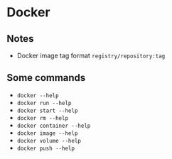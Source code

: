 # Docker

## Notes
+ Docker image tag format `registry/repository:tag`

## Some commands
+ `docker --help`
+ `docker run --help`
+ `docker start --help`
+ `docker rm --help`
+ `docker container --help`
+ `docker image --help`
+ `docker volume --help`
+ `docker push --help`